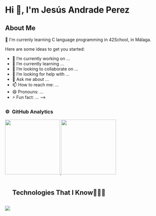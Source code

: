 # Hi 👋, I'm Jesús Andrade Perez
## About Me

🌱 I'm currenly learning C language programming in 42School, in Málaga.  

Here are some ideas to get you started:

- 🔭 I’m currently working on ...
- 🌱 I’m currently learning ...
- 👯 I’m looking to collaborate on ...
- 🤔 I’m looking for help with ...
- 💬 Ask me about ...
- 📫 How to reach me: ...
- 😄 Pronouns: ...
- ⚡ Fun fact: ...
-->

### ⚙️ &nbsp;GitHub Analytics

<p>
<a href="https://github.com/SalvadorChamizo">
  <img height="180em" src="https://github-readme-stats-eight-theta.vercel.app/api?username=jeandrad1&show_icons=true&theme=algolia&include_all_commits=true&count_private=true"/>
  <img height="180em" src="https://github-readme-stats-eight-theta.vercel.app/api/top-langs/?username=jeandrad1&layout=compact&langs_count=8&theme=algolia"/>
</a>
</p>

<!--h1 without bottom border-->
<div id="user-content-toc">
  <ul>
    <summary><h2 style="display: inline-block">Technologies That I Know👨🏻‍💻</h2></summary>
  </ul>
</div>
<!--tech stack icons-->
<p>
  <a href="https://skillicons.dev">
    <img src="https://skillicons.dev/icons?i=c,git,github,ai,ps,vim,vscode,gmail,discord&perline=14" />
  </a>
</p>
